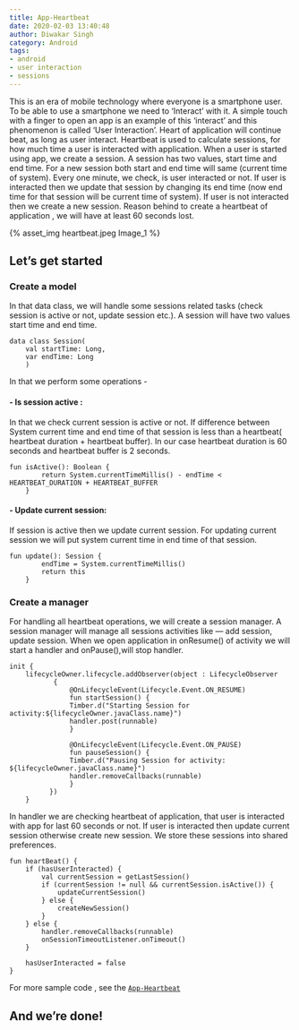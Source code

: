 ```yaml
---
title: App-Heartbeat
date: 2020-02-03 13:40:48
author: Diwakar Singh
category: Android
tags:
- android
- user interaction
- sessions
---
```


This is an era of mobile technology where everyone is a smartphone user. To be able to use a smartphone we need to ‘Interact’ with it. A simple touch with a finger to open an app is an example of this ‘interact’ and this phenomenon is called ‘User Interaction’.
Heart of application will continue beat, as long as user interact. Heartbeat is used to calculate sessions, for how much time a user is interacted with application. When a user is started using app, we create a session. A session has two values, start time and end time. For a new session both start and end time will same (current time of system). Every one minute, we check, is user interacted or not. If user is interacted then we update that session by changing its end time (now end time for that session will be current time of system). If user is not interacted then we create a new session. Reason behind to create a heartbeat of application , we will have at least 60 seconds lost.

{% asset_img heartbeat.jpeg Image_1 %}

## Let’s get started

### Create a model

In that data class, we will handle some sessions related tasks (check session is active or not, update session etc.). A session will have two values start time and end time.

```
data class Session(
    val startTime: Long,
    var endTime: Long
    )
```

In that we perform some operations -
#### - Is session active :

In that we check current session is active or not. If difference between System current time and end time of that session is less than a heartbeat( heartbeat duration + heartbeat buffer). In our case heartbeat duration is 60 seconds and heartbeat buffer is 2 seconds.

```
fun isActive(): Boolean {
        return System.currentTimeMillis() - endTime <  HEARTBEAT_DURATION + HEARTBEAT_BUFFER
    }
```

#### - Update current session:

If session is active then we update current session. For updating current session we will put system current time in end time of that session.

```
fun update(): Session {
        endTime = System.currentTimeMillis()
        return this
    }
```

### Create a manager

For handling all heartbeat operations, we will create a session manager. A session manager will manage all sessions activities like — add session, update session. When we open application in onResume() of activity we will start a handler and onPause(),will stop handler.

```
init {
    lifecycleOwner.lifecycle.addObserver(object : LifecycleObserver
           {
               @OnLifecycleEvent(Lifecycle.Event.ON_RESUME)
               fun startSession() {
               Timber.d("Starting Session for activity:${lifecycleOwner.javaClass.name}")
               handler.post(runnable)
               }

               @OnLifecycleEvent(Lifecycle.Event.ON_PAUSE)
               fun pauseSession() {
               Timber.d("Pausing Session for activity:    ${lifecycleOwner.javaClass.name}")
               handler.removeCallbacks(runnable)
               }
          })
    }
```

In handler we are checking heartbeat of application, that user is interacted with app for last 60 seconds or not. If user is interacted then update current session otherwise create new session. We store these sessions into shared preferences.

```
fun heartBeat() {
    if (hasUserInteracted) {
        val currentSession = getLastSession()
        if (currentSession != null && currentSession.isActive()) {
            updateCurrentSession()
        } else {
            createNewSession()
        }
    } else {
        handler.removeCallbacks(runnable)
        onSessionTimeoutListener.onTimeout()
    }

    hasUserInteracted = false
}
```

For more sample code , see the [`App-Heartbeat`](https://github.com/diwakarsinghdiwakar/App-Heartbeat "App-Heartbeat")

## And we’re done!